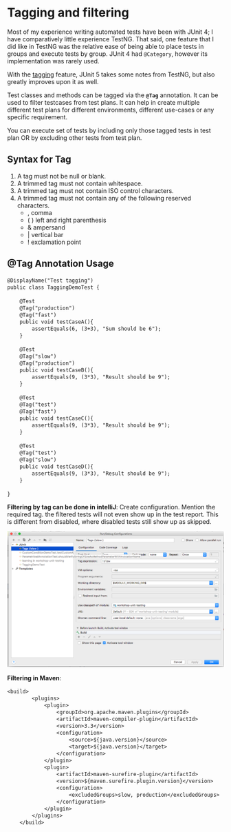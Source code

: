 # Tagging and filtering

Most of my experience writing automated tests have been with JUnit 4; 
I have comparatively little experience TestNG. 
That said, one feature that I did like in TestNG was the relative ease of being able to place tests in groups and
execute tests by group.
JUnit 4 had ```@Category```, however its implementation was rarely used.

With the [tagging](https://junit.org/junit5/docs/current/user-guide/#writing-tests-tagging-and-filtering) 
feature, JUnit 5 takes some notes from TestNG, but also greatly improves upon it as well.


Test classes and methods can be tagged via the **```@Tag```** annotation. It can be used to 
filter testcases from test plans. It can help in create multiple different test plans for 
different environments, different use-cases or any specific requirement. 

You can execute set of tests by including only those tagged tests in test plan OR by excluding other tests from test plan.

## Syntax for Tag
1. A tag must not be null or blank.
2. A trimmed tag must not contain whitespace.
3. A trimmed tag must not contain ISO control characters.
4. A trimmed tag must not contain any of the following reserved characters.
    * , comma
    * ( ) left and right parenthesis
    * & ampersand
    * | vertical bar
    * ! exclamation point
    
    
## @Tag Annotation Usage

```
@DisplayName("Test tagging")
public class TaggingDemoTest {

    @Test
    @Tag("production")
    @Tag("fast")
    public void testCaseA(){
        assertEquals(6, (3+3), "Sum should be 6");
    }

    @Test
    @Tag("slow")
    @Tag("production")
    public void testCaseB(){
        assertEquals(9, (3*3), "Result should be 9");
    }

    @Test
    @Tag("test")
    @Tag("fast")
    public void testCaseC(){
        assertEquals(9, (3*3), "Result should be 9");
    }

    @Test
    @Tag("test")
    @Tag("slow")
    public void testCaseD(){
        assertEquals(9, (3*3), "Result should be 9");
    }

}

```

**Filtering by tag can be done in intelliJ**: Create configuration. Mention the required tag. the filtered tests will 
not even show up in the test report. This is different from disabled, where disabled tests still show up as skipped. 

![](../../../../../../media/taggingInIntelliJ.png)

**Filtering in Maven**: 

```
<build>
        <plugins>
            <plugin>
                <groupId>org.apache.maven.plugins</groupId>
                <artifactId>maven-compiler-plugin</artifactId>
                <version>3.3</version>
                <configuration>
                    <source>${java.version}</source>
                    <target>${java.version}</target>
                </configuration>
            </plugin>
            <plugin>
                <artifactId>maven-surefire-plugin</artifactId>
                <version>${maven.surefire.plugin.version}</version>
                <configuration>
                    <excludedGroups>slow, production</excludedGroups>
                </configuration>
            </plugin>
        </plugins>
    </build>
```